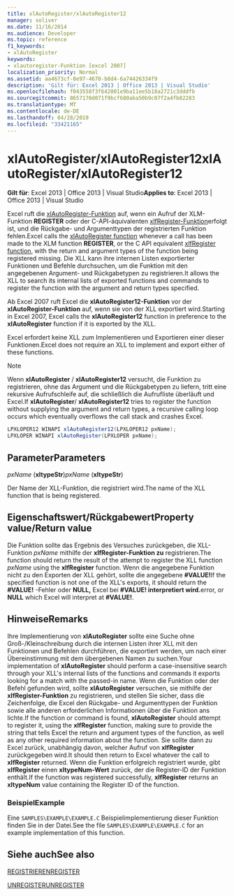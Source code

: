 ```yaml
---
title: xlAutoRegister/xlAutoRegister12
manager: soliver
ms.date: 11/16/2014
ms.audience: Developer
ms.topic: reference
f1_keywords:
- xlAutoRegister
keywords:
- xlautoregister-Funktion [excel 2007]
localization_priority: Normal
ms.assetid: aa4673cf-8e97-4678-b8d4-6a74426334f9
description: 'Gilt für: Excel 2013 | Office 2013 | Visual Studio'
ms.openlocfilehash: f043558f3f642001e9ba11ee5b18a2721c3dddfb
ms.sourcegitcommit: 8657170d071f9bcf680aba50b9c07f2a4fb82283
ms.translationtype: MT
ms.contentlocale: de-DE
ms.lasthandoff: 04/28/2019
ms.locfileid: "33421165"
---
```

# <a name="xlautoregisterxlautoregister12"></a><span data-ttu-id="969d3-104">xlAutoRegister/xlAutoRegister12</span><span class="sxs-lookup"><span data-stu-id="969d3-104">xlAutoRegister/xlAutoRegister12</span></span>

 <span data-ttu-id="969d3-105">**Gilt für**: Excel 2013 | Office 2013 | Visual Studio</span><span class="sxs-lookup"><span data-stu-id="969d3-105">**Applies to**: Excel 2013 | Office 2013 | Visual Studio</span></span> 
  
<span data-ttu-id="969d3-106">Excel ruft die [xlAutoRegister-Funktion](xlautoregister-xlautoregister12.md) auf, wenn ein Aufruf der XLM-Funktion **REGISTER** oder der C-API-äquivalenten [xlfRegister-Funktion](xlfregister-form-1.md)erfolgt ist, und die Rückgabe- und Argumenttypen der registrierten Funktion fehlen.</span><span class="sxs-lookup"><span data-stu-id="969d3-106">Excel calls the [xlAutoRegister function](xlautoregister-xlautoregister12.md) whenever a call has been made to the XLM function **REGISTER**, or the C API equivalent [xlfRegister function](xlfregister-form-1.md), with the return and argument types of the function being registered missing.</span></span> <span data-ttu-id="969d3-107">Die XLL kann ihre internen Listen exportierter Funktionen und Befehle durchsuchen, um die Funktion mit den angegebenen Argument- und Rückgabetypen zu registrieren.</span><span class="sxs-lookup"><span data-stu-id="969d3-107">It allows the XLL to search its internal lists of exported functions and commands to register the function with the argument and return types specified.</span></span>
  
<span data-ttu-id="969d3-108">Ab Excel 2007 ruft Excel die **xlAutoRegister12-Funktion** vor der **xlAutoRegister-Funktion** auf, wenn sie von der XLL exportiert wird.</span><span class="sxs-lookup"><span data-stu-id="969d3-108">Starting in Excel 2007, Excel calls the **xlAutoRegister12** function in preference to the **xlAutoRegister** function if it is exported by the XLL.</span></span> 
  
<span data-ttu-id="969d3-109">Excel erfordert keine XLL zum Implementieren und Exportieren einer dieser Funktionen.</span><span class="sxs-lookup"><span data-stu-id="969d3-109">Excel does not require an XLL to implement and export either of these functions.</span></span>
  
> [!NOTE]
> <span data-ttu-id="969d3-110">Wenn **xlAutoRegister** /  **xlAutoRegister12** versucht, die Funktion zu registrieren, ohne das Argument und die Rückgabetypen zu liefern, tritt eine rekursive Aufrufschleife auf, die schließlich die Aufrufliste überläuft und Excel.</span><span class="sxs-lookup"><span data-stu-id="969d3-110">If **xlAutoRegister**/ **xlAutoRegister12** tries to register the function without supplying the argument and return types, a recursive calling loop occurs which eventually overflows the call stack and crashes Excel.</span></span> 
  
```cs
LPXLOPER12 WINAPI xlAutoRegister12(LPXLOPER12 pxName);
LPXLOPER WINAPI xlAutoRegister(LPXLOPER pxName);
```

## <a name="parameters"></a><span data-ttu-id="969d3-111">Parameter</span><span class="sxs-lookup"><span data-stu-id="969d3-111">Parameters</span></span>

 <span data-ttu-id="969d3-112">_pxName_ (**xltypeStr**)</span><span class="sxs-lookup"><span data-stu-id="969d3-112">_pxName_ (**xltypeStr**)</span></span>
  
<span data-ttu-id="969d3-113">Der Name der XLL-Funktion, die registriert wird.</span><span class="sxs-lookup"><span data-stu-id="969d3-113">The name of the XLL function that is being registered.</span></span>
  
## <a name="property-valuereturn-value"></a><span data-ttu-id="969d3-114">Eigenschaftswert/Rückgabewert</span><span class="sxs-lookup"><span data-stu-id="969d3-114">Property value/Return value</span></span>

<span data-ttu-id="969d3-115">Die Funktion sollte das Ergebnis des Versuches zurückgeben, die XLL-Funktion  _pxName_ mithilfe der **xlfRegister-Funktion zu** registrieren.</span><span class="sxs-lookup"><span data-stu-id="969d3-115">The function should return the result of the attempt to register the XLL function  _pxName_ using the **xlfRegister** function.</span></span> <span data-ttu-id="969d3-116">Wenn die angegebene Funktion nicht zu den Exporten der XLL gehört, sollte die angegebene **#VALUE!**</span><span class="sxs-lookup"><span data-stu-id="969d3-116">If the specified function is not one of the XLL's exports, it should return the **#VALUE!**</span></span> <span data-ttu-id="969d3-117">-Fehler oder **NULL,** Excel bei **#VALUE! interpretiert wird.**</span><span class="sxs-lookup"><span data-stu-id="969d3-117">error, or **NULL** which Excel will interpret at **#VALUE!**.</span></span>
  
## <a name="remarks"></a><span data-ttu-id="969d3-118">Hinweise</span><span class="sxs-lookup"><span data-stu-id="969d3-118">Remarks</span></span>

<span data-ttu-id="969d3-119">Ihre Implementierung von **xlAutoRegister** sollte eine Suche ohne Groß-/Kleinschreibung durch die internen Listen ihrer XLL mit den Funktionen und Befehlen durchführen, die exportiert werden, um nach einer Übereinstimmung mit dem übergebenen Namen zu suchen.</span><span class="sxs-lookup"><span data-stu-id="969d3-119">Your implementation of **xlAutoRegister** should perform a case-insensitive search through your XLL's internal lists of the functions and commands it exports looking for a match with the passed-in name.</span></span> <span data-ttu-id="969d3-120">Wenn die Funktion oder der Befehl gefunden wird, sollte **xlAutoRegister** versuchen, sie mithilfe der **xlfRegister-Funktion** zu registrieren, und stellen Sie sicher, dass die Zeichenfolge, die Excel den Rückgabe- und Argumenttypen der Funktion sowie alle anderen erforderlichen Informationen über die Funktion ans lichte.</span><span class="sxs-lookup"><span data-stu-id="969d3-120">If the function or command is found, **xlAutoRegister** should attempt to register it, using the **xlfRegister** function, making sure to provide the string that tells Excel the return and argument types of the function, as well as any other required information about the function.</span></span> <span data-ttu-id="969d3-121">Sie sollte dann zu Excel zurück, unabhängig davon, welcher Aufruf von **xlfRegister** zurückgegeben wird.</span><span class="sxs-lookup"><span data-stu-id="969d3-121">It should then return to Excel whatever the call to **xlfRegister** returned.</span></span> <span data-ttu-id="969d3-122">Wenn die Funktion erfolgreich registriert wurde, gibt **xlfRegister** einen **xltypeNum-Wert** zurück, der die Register-ID der Funktion enthält.</span><span class="sxs-lookup"><span data-stu-id="969d3-122">If the function was registered successfully, **xlfRegister** returns an **xltypeNum** value containing the Register ID of the function.</span></span> 
  
### <a name="example"></a><span data-ttu-id="969d3-123">Beispiel</span><span class="sxs-lookup"><span data-stu-id="969d3-123">Example</span></span>

<span data-ttu-id="969d3-124">Eine  `SAMPLES\EXAMPLE\EXAMPLE.C` Beispielimplementierung dieser Funktion finden Sie in der Datei.</span><span class="sxs-lookup"><span data-stu-id="969d3-124">See the file  `SAMPLES\EXAMPLE\EXAMPLE.C` for an example implementation of this function.</span></span> 
  
## <a name="see-also"></a><span data-ttu-id="969d3-125">Siehe auch</span><span class="sxs-lookup"><span data-stu-id="969d3-125">See also</span></span>



[<span data-ttu-id="969d3-126">REGISTRIEREN</span><span class="sxs-lookup"><span data-stu-id="969d3-126">REGISTER</span></span>](xlfregister-form-1.md)
  
[<span data-ttu-id="969d3-127">UNREGISTER</span><span class="sxs-lookup"><span data-stu-id="969d3-127">UNREGISTER</span></span>](xlfunregister-form-1.md)

